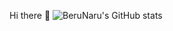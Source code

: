 Hi there 👋
![BeruNaru's GitHub stats](https://github.com/BeruNaru-readme-stats.vercel.app/api?username=anuraghazra&show_icons=true&bg_color=00000000)
